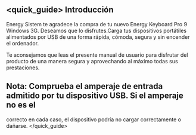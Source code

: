 ## <quick_guide> Introducción

Energy Sistem te agradece la compra de tu nuevo Energy Keyboard Pro 9 Windows 3G. Deseamos que lo disfrutes.Carga tus dispositivos portátiles alimentados por USB de una forma rápida, cómoda, segura y sin
encender el ordenador.

Te aconsejamos que leas el presente manual de usuario para disfrutar del producto de una manera segura y aprovechando al máximo todas sus prestaciones.

## <unique> Nota: </unique> Comprueba el amperaje de entrada admitido por tu dispositivo USB. Si el amperaje no es el
correcto en cada caso, el dispositivo podría no cargar correctamente o dañarse. </quick_guide>
